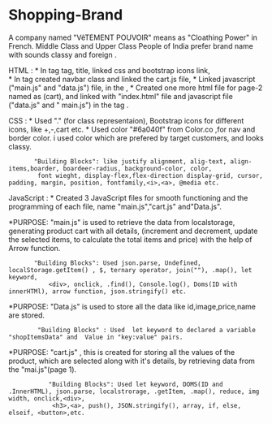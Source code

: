 # Shopping-Brand
A company named "VêTEMENT POUVOIR" means as "Cloathing Power" in French.
Middle Class and Upper Class People of India prefer brand name with sounds classy and foreign .

HTML :   * In <head> tag  <meta> tag, title, linked css and bootstrap icons link,  
         * In <body> tag  created navbar  class and linked the cart.js file,
         * Linked javascript ("main.js" and "data.js") file, in the <html>,
         * Created one more html file  for page-2  named  as (cart), and linked with "index.html" file and
           javascript file ("data.js" and " main.js") in the <html> tag .

CSS :    * Used "." (for class representaion), Bootstrap icons for different icons, like +,-,cart etc.
         * Used color "#6a040f" from Color.co ,for nav and border color. i used color which are prefered by target customers, and looks classy.
         
           "Building Blocks": like justify alignment, alig-text, align-items,boarder, boardeer-radius, background-color, color,
            font wieght, display-flex,flex-direction display-grid, cursor, padding, margin, position, fontfamily,<i>,<a>, @media etc.
         
JavaScript :    * Created 3 JavaScript files for smooth functioning and the programming of each file, name "main.js","cart.js" and"Data.js".

 *PURPOSE:  "main.js" is used to retrieve the data from localstorage, generating product cart with all details, (increment and decrement, 
              update the selected items, to calculate the total items and price) with the help of Arrow function.
                     
           "Building Blocks": Used json.parse, Undefined, localStorage.getItem() , $, ternary operator, join(""), .map(), let keyword,
               <div>, onclick, .find(), Console.log(), Doms(ID with innerHTMl), arrow function, json.stringify() etc.
                       
 *PURPOSE:   "Data.js" is used to store all the data like id,image,price,name are stored.
                     
            "Building Blocks" : Used  let keyword to declared a variable "shopItemsData" and  Value in "key:value" pairs.
                          
 *PURPOSE:  "cart.js" , this  is created for storing all the values of the product, which are selected along with it's details,
             by retrieving data from the "mai.js"(page 1).
             
               "Building Blocks": Used let keyword, DOMS(ID and .InnerHTML), json.parse, localstrorage, .getItem, .map(), reduce, img width, onclick,<div>,
                <h3>,<a>, push(), JSON.stringify(), array, if, else, elseif, <button>,etc.
